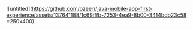 ![untitled](https://github.com/ozeerr/java-mobile-app-first-experience/assets/137641188/1c69fffb-7253-4ea9-8b00-3414bdb23c58 =250x400)
